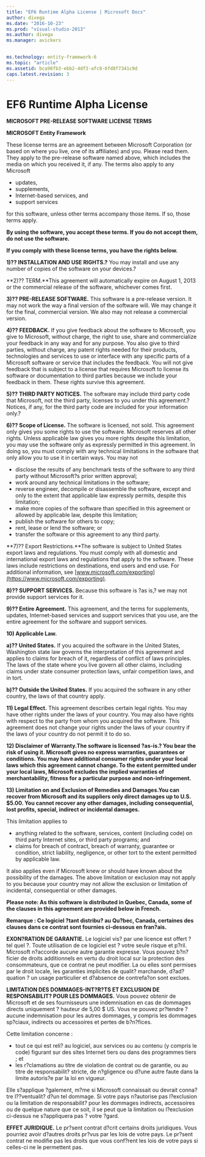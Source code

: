 ```yaml
---
title: "EF6 Runtime Alpha License | Microsoft Docs"
author: divega
ms.date: "2016-10-23"
ms.prod: "visual-studio-2013"
ms.author: divega
ms.manager: avickers
 

ms.technology: entity-framework-6
ms.topic: "article"
ms.assetid: bca98fb3-ebb2-4df3-afc8-6fd8f7341c9d
caps.latest.revision: 3
---
```

# EF6 Runtime Alpha License
**MICROSOFT PRE-RELEASE SOFTWARE LICENSE TERMS**

**MICROSOFT Entity Framework**

These license terms are an agreement between Microsoft Corporation (or based on where you live, one of its affiliates) and you. Please read them. They apply to the pre-release software named above, which includes the media on which you received it, if any. The terms also apply to any Microsoft

-   updates,
-   supplements,
-   Internet-based services, and
-   support services

for this software, unless other terms accompany those items. If so, those terms apply.

**By using the software, you accept these terms. If you do not accept them, do not use the software.**

**If you comply with these license terms, you have the rights below.**

**1)?? INSTALLATION AND USE RIGHTS.?** You may install and use any number of copies of the software on your devices.?

**2)?? TERM.**This agreement will automatically expire on August 1, 2013 or the commercial release of the software, whichever comes first.

**3)?? PRE-RELEASE SOFTWARE.** This software is a pre-release version. It may not work the way a final version of the software will. We may change it for the final, commercial version. We also may not release a commercial version.

**4)?? FEEDBACK.** If you give feedback about the software to Microsoft, you give to Microsoft, without charge, the right to use, share and commercialize your feedback in any way and for any purpose. You also give to third parties, without charge, any patent rights needed for their products, technologies and services to use or interface with any specific parts of a Microsoft software or service that includes the feedback. You will not give feedback that is subject to a license that requires Microsoft to license its software or documentation to third parties because we include your feedback in them. These rights survive this agreement.

**5)?? THIRD PARTY NOTICES.** The software may include third party code that Microsoft, not the third party, licenses to you under this agreement.? Notices, if any, for the third party code are included for your information only.?

**6)?? Scope of License.** The software is licensed, not sold. This agreement only gives you some rights to use the software. Microsoft reserves all other rights. Unless applicable law gives you more rights despite this limitation, you may use the software only as expressly permitted in this agreement. In doing so, you must comply with any technical limitations in the software that only allow you to use it in certain ways. You may not

-   disclose the results of any benchmark tests of the software to any third party without Microsoft?s prior written approval;
-   work around any technical limitations in the software;
-   reverse engineer, decompile or disassemble the software, except and only to the extent that applicable law expressly permits, despite this limitation;
-   make more copies of the software than specified in this agreement or allowed by applicable law, despite this limitation;
-   publish the software for others to copy;
-   rent, lease or lend the software; or
-   transfer the software or this agreement to any third party.

**7)?? Export Restrictions.**The software is subject to United States export laws and regulations. You must comply with all domestic and international export laws and regulations that apply to the software. These laws include restrictions on destinations, end users and end use. For additional information, see [www.microsoft.com/exporting](https://www.microsoft.com/exporting).

**8)?? SUPPORT SERVICES.** Because this software is ?as is,? we may not provide support services for it.

**9)?? Entire Agreement.** This agreement, and the terms for supplements, updates, Internet-based services and support services that you use, are the entire agreement for the software and support services.

**10) Applicable Law.**

**a)?? United States.** If you acquired the software in the United States, Washington state law governs the interpretation of this agreement and applies to claims for breach of it, regardless of conflict of laws principles. The laws of the state where you live govern all other claims, including claims under state consumer protection laws, unfair competition laws, and in tort.

**b)?? Outside the United States.** If you acquired the software in any other country, the laws of that country apply.

**11) Legal Effect.** This agreement describes certain legal rights. You may have other rights under the laws of your country. You may also have rights with respect to the party from whom you acquired the software. This agreement does not change your rights under the laws of your country if the laws of your country do not permit it to do so.

**12) Disclaimer of Warranty.The software is licensed ?as-is.? You bear the risk of using it. Microsoft gives no express warranties, guarantees or conditions. You may have additional consumer rights under your local laws which this agreement cannot change. To the extent permitted under your local laws, Microsoft excludes the implied warranties of merchantability, fitness for a particular purpose and non-infringement.**

**13) Limitation on and Exclusion of Remedies and Damages.You can recover from Microsoft and its suppliers only direct damages up to U.S. $5.00. You cannot recover any other damages, including consequential, lost profits, special, indirect or incidental damages.**

This limitation applies to

-   anything related to the software, services, content (including code) on third party Internet sites, or third party programs; and
-   claims for breach of contract, breach of warranty, guarantee or condition, strict liability, negligence, or other tort to the extent permitted by applicable law.

It also applies even if Microsoft knew or should have known about the possibility of the damages. The above limitation or exclusion may not apply to you because your country may not allow the exclusion or limitation of incidental, consequential or other damages.

**Please note: As this software is distributed in Quebec, Canada, some of the clauses in this agreement are provided below in French.**

**Remarque : Ce logiciel ?tant distribu? au Qu?bec, Canada, certaines des clauses dans ce contrat sont fournies ci-dessous en fran?ais.**

**EXON?RATION DE GARANTIE.** Le logiciel vis? par une licence est offert ? tel quel ?. Toute utilisation de ce logiciel est ? votre seule risque et p?ril. Microsoft n?accorde aucune autre garantie expresse. Vous pouvez b?n?ficier de droits additionnels en vertu du droit local sur la protection des consommateurs, que ce contrat ne peut modifier. La ou elles sont permises par le droit locale, les garanties implicites de qualit? marchande, d?ad?quation ? un usage particulier et d?absence de contrefa?on sont exclues.

**LIMITATION DES DOMMAGES-INT?R?TS ET EXCLUSION DE RESPONSABILIT? POUR LES DOMMAGES.** Vous pouvez obtenir de Microsoft et de ses fournisseurs une indemnisation en cas de dommages directs uniquement ? hauteur de 5,00 $ US. Vous ne pouvez pr?tendre ? aucune indemnisation pour les autres dommages, y compris les dommages sp?ciaux, indirects ou accessoires et pertes de b?n?fices.

Cette limitation concerne :

-   tout ce qui est reli? au logiciel, aux services ou au contenu (y compris le code) figurant sur des sites Internet tiers ou dans des programmes tiers ; et
-   les r?clamations au titre de violation de contrat ou de garantie, ou au titre de responsabilit? stricte, de n?gligence ou d?une autre faute dans la limite autoris?e par la loi en vigueur.

Elle s?applique ?galement, m?me si Microsoft connaissait ou devrait conna?tre l??ventualit? d?un tel dommage. Si votre pays n?autorise pas l?exclusion ou la limitation de responsabilit? pour les dommages indirects, accessoires ou de quelque nature que ce soit, il se peut que la limitation ou l?exclusion ci-dessus ne s?appliquera pas ? votre ?gard.

**EFFET JURIDIQUE.** Le pr?sent contrat d?crit certains droits juridiques. Vous pourriez avoir d?autres droits pr?vus par les lois de votre pays. Le pr?sent contrat ne modifie pas les droits que vous conf?rent les lois de votre pays si celles-ci ne le permettent pas.
